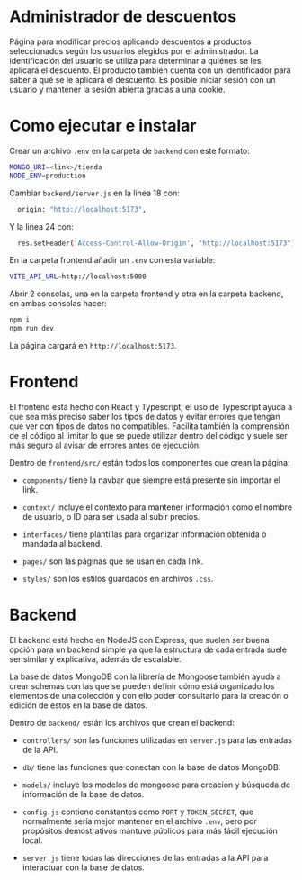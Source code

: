 # Administrador de descuentos
Página para modificar precios aplicando descuentos a productos seleccionados según los usuarios elegidos por el administrador. La identificación del usuario se utiliza para determinar a quiénes se les aplicará el descuento. El producto también cuenta con un identificador para saber a qué se le aplicará el descuento. Es posible iniciar sesión con un usuario y mantener la sesión abierta gracias a una cookie.

# Como ejecutar e instalar
Crear un archivo ```.env``` en la carpeta de ```backend``` con este formato:
```bash
MONGO_URI=<link>/tienda
NODE_ENV=production
```

Cambiar ```backend/server.js``` en la linea 18 con:
```bash
  origin: "http://localhost:5173",
```
Y la linea 24 con:
```bash
  res.setHeader('Access-Control-Allow-Origin', "http://localhost:5173");
```

En la carpeta frontend añadir un ```.env``` con esta variable:
```bash
VITE_API_URL=http://localhost:5000
```


Abrir 2 consolas, una en la carpeta frontend y otra en la carpeta backend, en ambas consolas hacer:
```bash
npm i
npm run dev
```

La página cargará en ```http://localhost:5173```.
# Frontend
El frontend está hecho con React y Typescript, el uso de Typescript ayuda a que sea más preciso saber los tipos de datos y evitar
errores que tengan que ver con tipos de datos no compatibles. Facilita también la comprensión de el código al limitar lo que se
puede utilizar dentro del código y suele ser más seguro al avisar de errores antes de ejecución.

Dentro de ```frontend/src/``` están todos los componentes que crean la página:

- ```components/``` tiene la navbar que siempre está presente sin importar el link. 

- ```context/``` incluye el contexto para mantener información como el nombre de usuario, o ID para ser usada al subir precios.

- ```interfaces/``` tiene plantillas para organizar información obtenida o mandada al backend.

- ```pages/``` son las páginas que se usan en cada link.

- ```styles/``` son los estilos guardados en archivos ```.css```.

# Backend
El backend está hecho en NodeJS con Express, que suelen ser buena opción para un backend simple ya que la estructura de cada entrada suele ser similar y explicativa, además de escalable.

La base de datos MongoDB con la librería de Mongoose también ayuda a crear schemas con las que se pueden definir cómo está organizado los elementos de una colección y con ello poder consultarlo para la creación o edición de estos en la base de datos.

Dentro de ```backend/``` están los archivos que crean el backend:

- ```controllers/``` son las funciones utilizadas en ```server.js``` para las entradas de la API.

- ```db/``` tiene las funciones que conectan con la base de datos MongoDB.

- ```models/``` incluye los modelos de mongoose para creación y búsqueda de información de la base de datos.

- ```config.js``` contiene constantes como ```PORT``` y ```TOKEN_SECRET```, que normalmente sería mejor mantener en el archivo ```.env```, pero por propósitos demostrativos mantuve públicos para más fácil ejecución local.

- ```server.js``` tiene todas las direcciones de las entradas a la API para interactuar con la base de datos.
